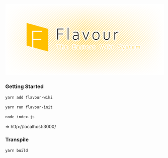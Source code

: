 ![Flavour](resources/banner.png "Flavour | The Easiest Wiki System")

### Getting Started

```sh
yarn add flavour-wiki
```

```sh
yarn run flavour-init
```

```sh
node index.js
```

=> http://localhost:3000/

### Transpile

```
yarn build
```
